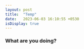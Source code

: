 ```yaml
---
layout: post
title:  "Temp"
date:   2023-06-03 16:10:55 +0530
isDisplay: true
---
```


### What are you doing?